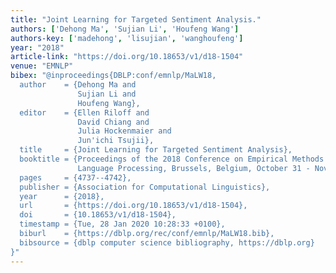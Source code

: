 ```yaml
---
title: "Joint Learning for Targeted Sentiment Analysis."
authors: ['Dehong Ma', 'Sujian Li', 'Houfeng Wang']
authors-key: ['madehong', 'lisujian', 'wanghoufeng']
year: "2018"
article-link: "https://doi.org/10.18653/v1/d18-1504"
venue: "EMNLP"
bibex: "@inproceedings{DBLP:conf/emnlp/MaLW18,
  author    = {Dehong Ma and
               Sujian Li and
               Houfeng Wang},
  editor    = {Ellen Riloff and
               David Chiang and
               Julia Hockenmaier and
               Jun'ichi Tsujii},
  title     = {Joint Learning for Targeted Sentiment Analysis},
  booktitle = {Proceedings of the 2018 Conference on Empirical Methods in Natural
               Language Processing, Brussels, Belgium, October 31 - November 4, 2018},
  pages     = {4737--4742},
  publisher = {Association for Computational Linguistics},
  year      = {2018},
  url       = {https://doi.org/10.18653/v1/d18-1504},
  doi       = {10.18653/v1/d18-1504},
  timestamp = {Tue, 28 Jan 2020 10:28:33 +0100},
  biburl    = {https://dblp.org/rec/conf/emnlp/MaLW18.bib},
  bibsource = {dblp computer science bibliography, https://dblp.org}
}"
---
```

